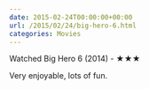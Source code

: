 ```yaml
---
date: 2015-02-24T00:00:00+00:00
url: /2015/02/24/big-hero-6.html
categories: Movies
---
```

Watched Big Hero 6 (2014) - ★★★

Very enjoyable, lots of fun.


